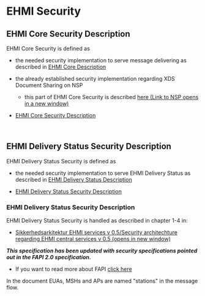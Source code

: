 # EHMI Security 

## EHMI Core Security Description

EHMI Core Security is defined as
- the needed security implementation to serve message delivering as described in [EHMI Core Description](../ecore/index.md#ehmi-core-description)
- the already established security implementation regarding XDS Document Sharing on NSP
    - this part of EHMI Core Security is described <a href="https://www.nspop.dk/display/Web3/E.+Sikkerhed+og+Logning" target="_blank">here (Link to NSP opens in a new window)</a>

- [EHMI Core Security Description](security-specification-of-ehmi-core.md)

<br/> 

## EHMI Delivery Status Security Description

EHMI Delivery Status Security is defined as
- the needed security implementation to serve EHMI Delivery Status as described in [EHMI Delivery Status Description](../eds/index.md#ehmi-delivery-status-description)

- [EHMI Delivery Status Security Description](security-specification-of-ehmi-eds.md)

### EHMI Delivery Status Security Description

EHMI Delivery Status Security is handled as described in chapter 1-4 in:
- <a href="./media/Sikkerhedsarkitektur EHMI services v098.pdf" target="_blank">Sikkerhedsarkitektur EHMI services v 0.5/Security architechture regarding EHMI central services v 0.5 (opens in new window)</a>

<b><i>This specification has been updated with security specifications pointed out in the FAPI 2.0 specification.</i></b>
- If you want to read more about FAPI <a href="https://medium.com/@hidebike712/fapi2-explained-8602e52596e5" target="_blank">click here</a> 


In the document EUAs, MSHs and APs are named "stations" in the message flow.

<br/> 
